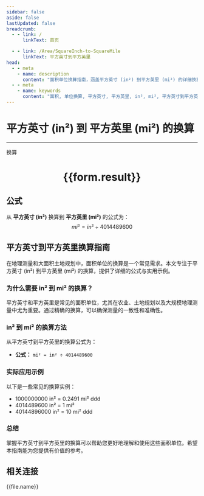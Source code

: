 ```yaml
---
sidebar: false
aside: false
lastUpdated: false
breadcrumb:
  - - link: /
      linkText: 首页

  - - link: /Area/SquareInch-to-SquareMile
      linkText: 平方英寸到平方英里
head:
  - - meta
    - name: description
      content: "面积单位换算指南，涵盖平方英寸 (in²) 到平方英里 (mi²) 的详细换算公式与说明。"
  - - meta
    - name: keywords
      content: "面积, 单位换算, 平方英寸, 平方英里, in², mi², 平方英寸到平方英里, 面积换算指南"
---
```

# 平方英寸 (in²) 到 平方英里 (mi²) 的换算
---
<script setup>
import { onMounted, reactive, inject, ref } from 'vue'
import { NButton, NForm, NFormItem, NInput, NInputNumber, NSelect, NCard, useMessage,NGrid ,NGi } from 'naive-ui'
import { defineClientComponent } from 'vitepress'
import { Area } from '../../files';

const convert = inject('convert')

const form = reactive({
  number: null,
  result: '',
})

const convertHandler = () => {
  if (form.number !== null && !isNaN(form.number)) {
    const convertedValue = parseFloat(form.number) / 4014489600
    form.result = `${form.number}in² = ${convertedValue.toFixed(6)}mi²`
  } else {
    form.result = '请输入有效的数值。'
  }
}
</script>

<n-form size="large" :model="form">
  <n-form-item label="平方英寸 (in²)">
    <n-input-number v-model:value="form.number" placeholder="输入平方英寸" style="width: 100%" />
  </n-form-item>
  <n-form-item>
    <n-button type="primary" @click="convertHandler" block>换算</n-button>
  </n-form-item>
</n-form>

<n-card  embedded :bordered="false" hoverable>
  <div  style="text-align:center">
    <h1>{{form.result}}</h1>
  </div>
</n-card>

## 公式

从 **平方英寸 (in²)** 换算到 **平方英里 (mi²)** 的公式为：
$$ mi² = in² \div 4014489600 $$

## 平方英寸到平方英里换算指南

在地理测量和大面积土地规划中，面积单位的换算是一个常见需求。本文专注于平方英寸 (in²) 到平方英里 (mi²) 的换算，提供了详细的公式与实用示例。

### 为什么需要 in² 到 mi² 的换算？

平方英寸和平方英里是常见的面积单位，尤其在农业、土地规划以及大规模地理测量中尤为重要。通过精确的换算，可以确保测量的一致性和准确性。

### in² 到 mi² 的换算方法

从平方英寸到平方英里的换算公式为：

- **公式：** `mi² = in² ÷ 4014489600`

### 实际应用示例

以下是一些常见的换算实例：

- 1000000000 in² = 0.2491 mi²
ddd
- 4014489600 in² = 1 mi²
- 40144896000 in² = 10 mi²
ddd

### 总结

掌握平方英寸到平方英里的换算可以帮助您更好地理解和使用这些面积单位。希望本指南能为您提供有价值的参考。

## 相关连接
<n-grid x-gap="12" :cols="3">
  <n-gi v-for="(file, index) in Area" :key="index">
    <n-button
      text
      tag="a"
      :href="file.path"
      type="primary"
    >
      {{file.name}}
    </n-button>
  </n-gi>
</n-grid>